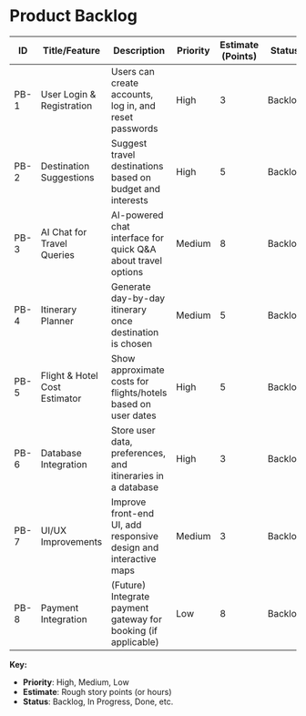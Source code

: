 # Product Backlog

| ID   | Title/Feature                 | Description                                                      | Priority | Estimate (Points) | Status   |
|------|-------------------------------|------------------------------------------------------------------|----------|-------------------|----------|
| PB-1 | User Login & Registration     | Users can create accounts, log in, and reset passwords           | High     | 3                 | Backlog  |
| PB-2 | Destination Suggestions       | Suggest travel destinations based on budget and interests        | High     | 5                 | Backlog  |
| PB-3 | AI Chat for Travel Queries    | AI-powered chat interface for quick Q&A about travel options     | Medium   | 8                 | Backlog  |
| PB-4 | Itinerary Planner             | Generate day-by-day itinerary once destination is chosen         | Medium   | 5                 | Backlog  |
| PB-5 | Flight & Hotel Cost Estimator | Show approximate costs for flights/hotels based on user dates    | High     | 5                 | Backlog  |
| PB-6 | Database Integration          | Store user data, preferences, and itineraries in a database      | High     | 3                 | Backlog  |
| PB-7 | UI/UX Improvements            | Improve front-end UI, add responsive design and interactive maps | Medium   | 3                 | Backlog  |
| PB-8 | Payment Integration           | (Future) Integrate payment gateway for booking (if applicable)   | Low      | 8                 | Backlog  |

**Key:**
- **Priority**: High, Medium, Low
- **Estimate**: Rough story points (or hours)  
- **Status**: Backlog, In Progress, Done, etc.


